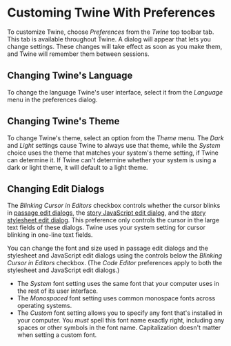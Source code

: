 # Customing Twine With Preferences

To customize Twine, choose _Preferences_ from the _Twine_ top toolbar tab. This
tab is available throughout Twine. A dialog will appear that lets you change
settings. These changes will take effect as soon as you make them, and Twine
will remember them between sessions.

## Changing Twine's Language

To change the language Twine's user interface, select it from the _Language_
menu in the preferences dialog.

## Changing Twine's Theme

To change Twine's theme, select an option from the _Theme_ menu. The _Dark_ and
_Light_ settings cause Twine to always use that theme, while the _System_ choice
uses the theme that matches your system's theme setting, if Twine can determine
it. If Twine can't determine whether your system is using a dark or light theme,
it will default to a light theme.

## Changing Edit Dialogs

The _Blinking Cursor in Editors_ checkbox controls whether the cursor blinks in
[passage edit dialogs](../editing-stories/editing-passages.md), the [story
JavaScript edit dialog](../editing-stories/js-and-css.md), and the [story
stylesheet edit dialog](../editing-stories/js-and-css.md). This preference only
controls the cursor in the large text fields of these dialogs. Twine uses your
system setting for cursor blinking in one-line text fields.

You can change the font and size used in passage edit dialogs and the stylesheet
and JavaScript edit dialogs using the controls below the _Blinking Cursor in
Editors_ checkbox. (The _Code Editor_ preferences apply to both the stylesheet
and JavaScript edit dialogs.)

- The _System_ font setting uses the same font that your computer uses in the
  rest of its user interface.
- The _Monospaced_ font setting uses common monospace fonts across operating
  systems.
- The _Custom_ font setting allows you to specify any font that's installed in
  your computer. You _must_ spell this font name exactly right, including any
  spaces or other symbols in the font name. Capitalization doesn't matter when
  setting a custom font.